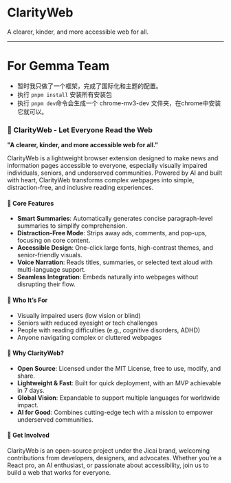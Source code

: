 # ClarityWeb
A clearer, kinder, and more accessible web for all.

---
# For Gemma Team
- 暂时我只做了一个框架，完成了国际化和主题的配置。
- 执行 `pnpm install` 安装所有安装包
- 执行 `pnpm dev`命令会生成一个 chrome-mv3-dev 文件夹，在chrome中安装它就可以。


### 📘 ClarityWeb - Let Everyone Read the Web

**"A clearer, kinder, and more accessible web for all."**

ClarityWeb is a lightweight browser extension designed to make news and information pages accessible to everyone, especially visually impaired individuals, seniors, and underserved communities. Powered by AI and built with heart, ClarityWeb transforms complex webpages into simple, distraction-free, and inclusive reading experiences.

#### 🎯 Core Features
- **Smart Summaries**: Automatically generates concise paragraph-level summaries to simplify comprehension.  
- **Distraction-Free Mode**: Strips away ads, comments, and pop-ups, focusing on core content.  
- **Accessible Design**: One-click large fonts, high-contrast themes, and senior-friendly visuals.  
- **Voice Narration**: Reads titles, summaries, or selected text aloud with multi-language support.  
- **Seamless Integration**: Embeds naturally into webpages without disrupting their flow.

#### 👥 Who It’s For
- Visually impaired users (low vision or blind)  
- Seniors with reduced eyesight or tech challenges  
- People with reading difficulties (e.g., cognitive disorders, ADHD)  
- Anyone navigating complex or cluttered webpages  

#### 🚀 Why ClarityWeb?
- **Open Source**: Licensed under the MIT License, free to use, modify, and share.  
- **Lightweight & Fast**: Built for quick deployment, with an MVP achievable in 7 days.  
- **Global Vision**: Expandable to support multiple languages for worldwide impact.  
- **AI for Good**: Combines cutting-edge tech with a mission to empower underserved communities.  

#### 🔗 Get Involved
ClarityWeb is an open-source project under the Jicai brand, welcoming contributions from developers, designers, and advocates. Whether you’re a React pro, an AI enthusiast, or passionate about accessibility, join us to build a web that works for everyone.
